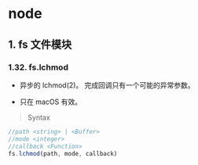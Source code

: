# node

## 1. fs 文件模块

### 1.32. fs.lchmod

- 异步的 lchmod(2)。 完成回调只有一个可能的异常参数。
   
- 只在 macOS 有效。
  

> Syntax

```js
//path <string> | <Buffer>
//mode <integer>
//callback <Function>
fs.lchmod(path, mode, callback)
```
